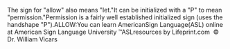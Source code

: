 The sign for "allow" also means
  "let."It can be initialized with a "P" to mean "permission."Permission is a fairly well established initialized sign (uses the handshape 
  "P").ALLOW:You can learn 
		AmericanSign 
		Language(ASL) online at American Sign Language University ™ASLresources by Lifeprint.com  ©  Dr. William Vicars